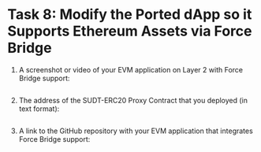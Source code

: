 # Task 8: Modify the Ported dApp so it Supports Ethereum Assets via Force Bridge

1) A screenshot or video of your EVM application on Layer 2 with Force Bridge support:

![]()

2) The address of the SUDT-ERC20 Proxy Contract that you deployed (in text format):
```

```

3) A link to the GitHub repository with your EVM application that integrates Force Bridge support:

